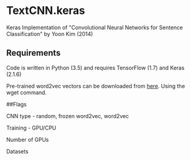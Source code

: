 # TextCNN.keras

Keras Implementation of "Convolutional Neural Networks for Sentence Classification" by Yoon Kim (2014)

## Requirements

Code is written in Python (3.5) and requires TensorFlow (1.7) and Keras (2.1.6)

Pre-trained word2vec vectors can be downloaded from [here](https://s3.amazonaws.com/dl4j-distribution/GoogleNews-vectors-negative300.bin.gz). Using the wget command. 

##Flags

CNN type - random, frozen word2vec, word2vec 

Training - GPU/CPU

Number of GPUs

Datasets 
